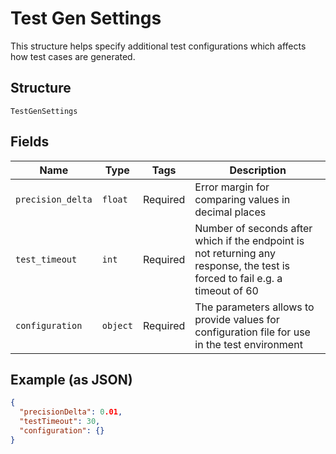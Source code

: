 
# Test Gen Settings

This structure helps specify additional test configurations which affects how test cases are generated.

## Structure

`TestGenSettings`

## Fields

| Name | Type | Tags | Description |
|  --- | --- | --- | --- |
| `precision_delta` | `float` | Required | Error margin for comparing values in decimal places |
| `test_timeout` | `int` | Required | Number of seconds after which if the endpoint is not returning any response, the test is forced to fail e.g. a timeout of 60 |
| `configuration` | `object` | Required | The parameters allows to provide values for configuration file for use in the test environment |

## Example (as JSON)

```json
{
  "precisionDelta": 0.01,
  "testTimeout": 30,
  "configuration": {}
}
```

